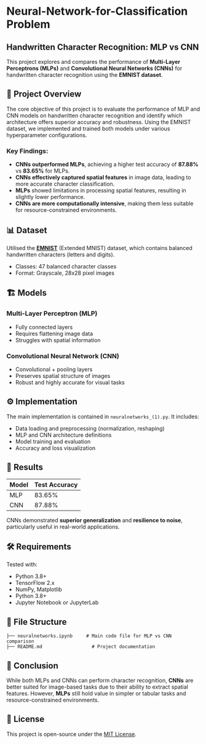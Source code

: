 
# Neural-Network-for-Classification Problem
## Handwritten Character Recognition: MLP vs CNN

This project explores and compares the performance of **Multi-Layer Perceptrons (MLPs)** and **Convolutional Neural Networks (CNNs)** for handwritten character recognition using the **EMNIST dataset**.

## 🧠 Project Overview

The core objective of this project is to evaluate the performance of MLP and CNN models on handwritten character recognition and identify which architecture offers superior accuracy and robustness. Using the EMNIST dataset, we implemented and trained both models under various hyperparameter configurations.

### Key Findings:

* **CNNs outperformed MLPs**, achieving a higher test accuracy of **87.88%** vs **83.65%** for MLPs.
* **CNNs effectively captured spatial features** in image data, leading to more accurate character classification.
* **MLPs** showed limitations in processing spatial features, resulting in slightly lower performance.
* **CNNs are more computationally intensive**, making them less suitable for resource-constrained environments.

## 📊 Dataset

Utilised the **[EMNIST](https://www.nist.gov/itl/products-and-services/emnist-dataset)** (Extended MNIST) dataset, which contains balanced handwritten characters (letters and digits).

* Classes: 47 balanced character classes
* Format: Grayscale, 28x28 pixel images

## 🏗️ Models

### Multi-Layer Perceptron (MLP)

* Fully connected layers
* Requires flattening image data
* Struggles with spatial information

### Convolutional Neural Network (CNN)

* Convolutional + pooling layers
* Preserves spatial structure of images
* Robust and highly accurate for visual tasks

## ⚙️ Implementation

The main implementation is contained in `neuralnetworks_(1).py`. It includes:

* Data loading and preprocessing (normalization, reshaping)
* MLP and CNN architecture definitions
* Model training and evaluation
* Accuracy and loss visualization

## 🚀 Results

| Model | Test Accuracy |
| ----- | ------------- |
| MLP   | 83.65%        |
| CNN   | 87.88%        |

CNNs demonstrated **superior generalization** and **resilience to noise**, particularly useful in real-world applications.

## 🛠️ Requirements
Tested with:

* Python 3.8+
* TensorFlow 2.x
* NumPy, Matplotlib
* Python 3.8+
* Jupyter Notebook or JupyterLab

## 📂 File Structure

```
├── neuralnetworks.ipynb     # Main code file for MLP vs CNN comparison
├── README.md                  # Project documentation
```

## 📌 Conclusion

While both MLPs and CNNs can perform character recognition, **CNNs** are better suited for image-based tasks due to their ability to extract spatial features. However, **MLPs** still hold value in simpler or tabular tasks and resource-constrained environments.

## 📄 License

This project is open-source under the [MIT License](https://github.com/clareokafor/Neural-Network-for-Classification/blob/main/LICENSE).
